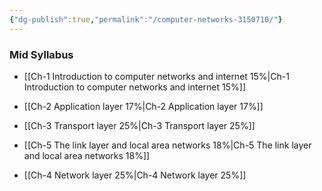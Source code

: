 ```yaml
---
{"dg-publish":true,"permalink":"/computer-networks-3150710/"}
---
```


### Mid Syllabus

- [[Ch-1 Introduction to computer networks and internet 15%\|Ch-1 Introduction to computer networks and internet 15%]]
- [[Ch-2 Application layer 17%\|Ch-2 Application layer 17%]]
- [[Ch-3 Transport layer 25%\|Ch-3 Transport layer 25%]]
- [[Ch-5 The link layer and local area networks 18%\|Ch-5 The link layer and local area networks 18%]]



- [[Ch-4 Network layer 25%\|Ch-4 Network layer 25%]]